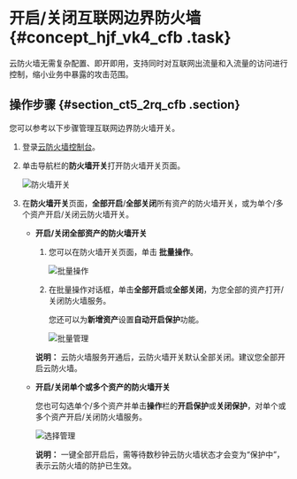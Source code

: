 # 开启/关闭互联网边界防火墙 {#concept_hjf_vk4_cfb .task}

云防火墙无需复杂配置、即开即用，支持同时对互联网出流量和入流量的访问进行控制，缩小业务中暴露的攻击范围。

## 操作步骤 {#section_ct5_2rq_cfb .section}

您可以参考以下步骤管理互联网边界防火墙开关。

1.  登录[云防火墙控制台](https://yundun.console.aliyun.com/?p=cfwnext#/overview)。
2.  单击导航栏的**防火墙开关**打开防火墙开关页面。

    ![防火墙开关](http://static-aliyun-doc.oss-cn-hangzhou.aliyuncs.com/assets/img/21270/156704901711766_zh-CN.png)

3.  在**防火墙开关**页面，**全部开启**/**全部关闭**所有资产的防火墙开关，或为单个/多个资产开启/关闭云防火墙开关。
    -   **开启/关闭全部资产的防火墙开关** 

        1.  您可以在防火墙开关页面，单击 **批量操作**。

            ![批量操作](http://static-aliyun-doc.oss-cn-hangzhou.aliyuncs.com/assets/img/21270/156704901753972_zh-CN.png)

        2.  在批量操作对话框，单击**全部开启**或**全部关闭**，为您全部的资产打开/关闭防火墙服务。

            您还可以为**新增资产**设置**自动开启保护**功能。

            ![批量管理](http://static-aliyun-doc.oss-cn-hangzhou.aliyuncs.com/assets/img/21270/156704901753973_zh-CN.png)

        **说明：** 云防火墙服务开通后，云防火墙开关默认全部关闭。建议您全部开启云防火墙。

    -   **开启/关闭单个或多个资产的防火墙开关** 

        您也可勾选单个/多个资产并单击**操作**栏的**开启保护**或**关闭保护**，对单个或多个资产开启/关闭防火墙服务。

        ![选择管理](http://static-aliyun-doc.oss-cn-hangzhou.aliyuncs.com/assets/img/21270/156704901732275_zh-CN.png)

        **说明：** 一键全部开启后，需等待数秒钟云防火墙状态才会变为“保护中”，表示云防火墙的防护已生效。


